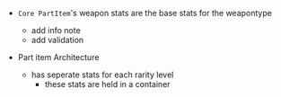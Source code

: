 - `Core PartItem`'s weapon stats are the base stats for the weapontype
	- add info note
	- add validation

- Part item Architecture
	- has seperate stats for each rarity level
		- these stats are held in a container